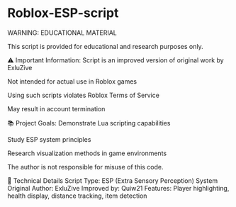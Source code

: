 # Roblox-ESP-script

WARNING: EDUCATIONAL MATERIAL

This script is provided for educational and research purposes only.

⚠️ Important Information:
Script is an improved version of original work by ExluZive

Not intended for actual use in Roblox games

Using such scripts violates Roblox Terms of Service

May result in account termination

📚 Project Goals:
Demonstrate Lua scripting capabilities

Study ESP system principles

Research visualization methods in game environments

The author is not responsible for misuse of this code.

🔧 Technical Details
Script Type: ESP (Extra Sensory Perception) System
Original Author: ExluZive
Improved by: Quiw21
Features: Player highlighting, health display, distance tracking, item detection
